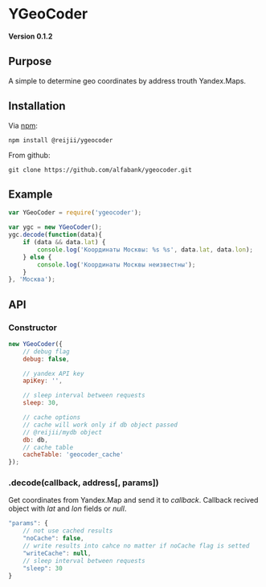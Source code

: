 # YGeoCoder

**Version 0.1.2**

## Purpose
A simple to determine geo coordinates by address trouth Yandex.Maps.

## Installation
Via [npm](http://github.com/isaacs/npm):
```
npm install @reijii/ygeocoder
```

From github:
```
git clone https://github.com/alfabank/ygeocoder.git
```

## Example
```javascript
var YGeoCoder = require('ygeocoder');

var ygc = new YGeoCoder();
ygc.decode(function(data){
	if (data && data.lat) {
		console.log('Координаты Москвы: %s %s', data.lat, data.lon);
	} else {
		console.log('Координаты Москвы неизвестны');
	}
}, 'Москва');
```

## API

### Constructor
```javascript
new YGeoCoder({
	// debug flag
	debug: false,

	// yandex API key
	apiKey: '',

	// sleep interval between requests
	sleep: 30,

	// cache options
	// cache will work only if db object passed
	// @reijii/mydb object
	db: db,
	// cache table
	cacheTable: 'geocoder_cache'
});
```

### .decode(callback, address[, params])
Get coordinates from Yandex.Map and send it to _callback_. Callback recived object with _lat_ and _lon_ fields or _null_.
```javascript
"params": {
	// not use cached results
	"noCache": false,
	// write results into cahce no matter if noCache flag is setted
	"writeCache": null,
	// sleep interval between requests
	"sleep": 30
}
```
